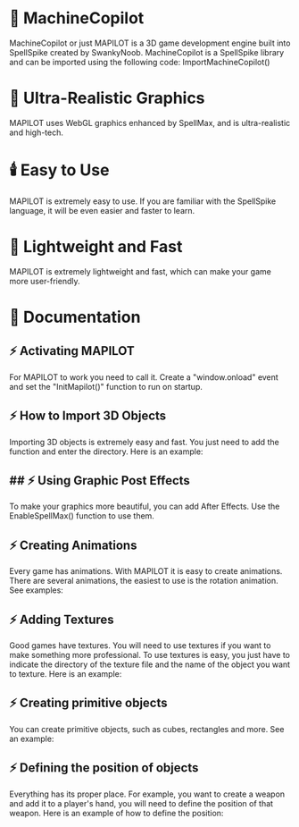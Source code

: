 # 🐉 MachineCopilot
MachineCopilot or just MAPILOT is a 3D game development engine built into SpellSpike created by SwankyNoob. MachineCopilot is a SpellSpike library and can be imported using the following code:
ImportMachineCopilot()

# 👾 Ultra-Realistic Graphics
MAPILOT uses WebGL graphics enhanced by SpellMax, and is ultra-realistic and high-tech.

# 🕯️ Easy to Use
MAPILOT is extremely easy to use. If you are familiar with the SpellSpike language, it will be even easier and faster to learn.

# 🚀 Lightweight and Fast
MAPILOT is extremely lightweight and fast, which can make your game more user-friendly.

# 🐊 Documentation

## ⚡ Activating MAPILOT
For MAPILOT to work you need to call it. Create a "window.onload" event and set the "InitMapilot()" function to run on startup.

## ⚡ How to Import 3D Objects
Importing 3D objects is extremely easy and fast. You just need to add the function and enter the directory. Here is an example:

## ## ⚡ Using Graphic Post Effects
To make your graphics more beautiful, you can add After Effects. Use the EnableSpellMax() function to use them.

## ⚡ Creating Animations
Every game has animations. With MAPILOT it is easy to create animations. There are several animations, the easiest to use is the rotation animation. See examples:

## ⚡ Adding Textures
Good games have textures. You will need to use textures if you want to make something more professional. To use textures is easy, you just have to indicate the directory of the texture file and the name of the object you want to texture. Here is an example:

## ⚡ Creating primitive objects
You can create primitive objects, such as cubes, rectangles and more. See an example:

## ⚡ Defining the position of objects
Everything has its proper place. For example, you want to create a weapon and add it to a player's hand, you will need to define the position of that weapon. Here is an example of how to define the position:
